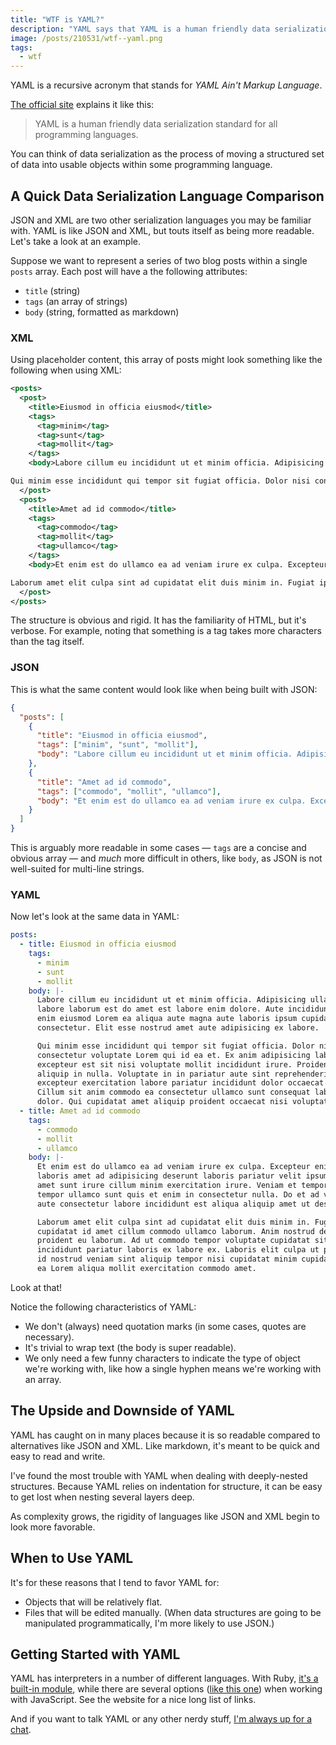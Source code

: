 ```yaml
---
title: "WTF is YAML?"
description: "YAML says that YAML is a human friendly data serialization standard for all programming languages. But WTF does that mean?"
image: /posts/210531/wtf--yaml.png
tags:
  - wtf
---
```


YAML is a recursive acronym that stands for _YAML Ain't Markup Language_.

[The official site](https://yaml.org/) explains it like this:

> YAML is a human friendly data serialization standard for all programming languages.

You can think of data serialization as the process of moving a structured set of data into usable objects within some programming language.

## A Quick Data Serialization Language Comparison

JSON and XML are two other serialization languages you may be familiar with. YAML is like JSON and XML, but touts itself as being more readable. Let's take a look at an example.

Suppose we want to represent a series of two blog posts within a single `posts` array. Each post will have a the following attributes:

- `title` (string)
- `tags` (an array of strings)
- `body` (string, formatted as markdown)

### XML

Using placeholder content, this array of posts might look something like the following when using XML:

```xml
<posts>
  <post>
    <title>Eiusmod in officia eiusmod</title>
    <tags>
      <tag>minim</tag>
      <tag>sunt</tag>
      <tag>mollit</tag>
    </tags>
    <body>Labore cillum eu incididunt ut et minim officia. Adipisicing ullamco culpa labore laborum est do amet est labore enim dolore. Aute incididunt enim enim eiusmod Lorem ea aliqua aute magna aute laboris ipsum cupidatat consectetur. Elit esse nostrud amet aute adipisicing ex labore.

Qui minim esse incididunt qui tempor sit fugiat officia. Dolor nisi consectetur voluptate Lorem qui id ea et. Ex anim adipisicing laborum duis excepteur est sit nisi voluptate mollit incididunt irure. Proident do aliquip in nulla. Voluptate in in pariatur aute sint reprehenderit excepteur exercitation labore pariatur incididunt dolor occaecat id. Cillum sit anim commodo ea consectetur ullamco sunt consequat laboris dolor. Qui cupidatat amet aliquip proident occaecat nisi voluptate.</body>
  </post>
  <post>
    <title>Amet ad id commodo</title>
    <tags>
      <tag>commodo</tag>
      <tag>mollit</tag>
      <tag>ullamco</tag>
    </tags>
    <body>Et enim est do ullamco ea ad veniam irure ex culpa. Excepteur enim quis eu laboris amet ad adipisicing deserunt laboris pariatur velit ipsum do. Enim amet sunt irure cillum minim exercitation irure. Veniam et tempor sint et tempor ullamco sunt quis et enim in consectetur nulla. Do et ad velit ad aute consectetur labore incididunt est aliqua aliquip amet ut deserunt.

Laborum amet elit culpa sint ad cupidatat elit duis minim in. Fugiat ipsum cupidatat id amet cillum commodo ullamco laborum. Anim nostrud deserunt ut proident eu laborum. Ad ut commodo tempor voluptate cupidatat sit non incididunt pariatur laboris ex labore ex. Laboris elit culpa ut pariatur id nostrud veniam sint aliquip tempor nisi cupidatat minim cupidatat. Est ea Lorem aliqua mollit exercitation commodo amet.</body>
  </post>
</posts>
```

The structure is obvious and rigid. It has the familiarity of HTML, but it's verbose. For example, noting that something is a tag takes more characters than the tag itself.

### JSON

This is what the same content would look like when being built with JSON:

```json
{
  "posts": [
    {
      "title": "Eiusmod in officia eiusmod",
      "tags": ["minim", "sunt", "mollit"],
      "body": "Labore cillum eu incididunt ut et minim officia. Adipisicing ullamco culpa labore laborum est do amet est labore enim dolore. Aute incididunt enim enim eiusmod Lorem ea aliqua aute magna aute laboris ipsum cupidatat consectetur. Elit esse nostrud amet aute adipisicing ex labore.\n\nQui minim esse incididunt qui tempor sit fugiat officia. Dolor nisi consectetur voluptate Lorem qui id ea et. Ex anim adipisicing laborum duis excepteur est sit nisi voluptate mollit incididunt irure. Proident do aliquip in nulla. Voluptate in in pariatur aute sint reprehenderit excepteur exercitation labore pariatur incididunt dolor occaecat id. Cillum sit anim commodo ea consectetur ullamco sunt consequat laboris dolor. Qui cupidatat amet aliquip proident occaecat nisi voluptate."
    },
    {
      "title": "Amet ad id commodo",
      "tags": ["commodo", "mollit", "ullamco"],
      "body": "Et enim est do ullamco ea ad veniam irure ex culpa. Excepteur enim quis eu laboris amet ad adipisicing deserunt laboris pariatur velit ipsum do. Enim amet sunt irure cillum minim exercitation irure. Veniam et tempor sint et tempor ullamco sunt quis et enim in consectetur nulla. Do et ad velit ad aute consectetur labore incididunt est aliqua aliquip amet ut deserunt.\n\nLaborum amet elit culpa sint ad cupidatat elit duis minim in. Fugiat ipsum cupidatat id amet cillum commodo ullamco laborum. Anim nostrud deserunt ut proident eu laborum. Ad ut commodo tempor voluptate cupidatat sit non incididunt pariatur laboris ex labore ex. Laboris elit culpa ut pariatur id nostrud veniam sint aliquip tempor nisi cupidatat minim cupidatat. Est ea Lorem aliqua mollit exercitation commodo amet."
    }
  ]
}
```

This is arguably more readable in some cases — `tags` are a concise and obvious array — and _much_ more difficult in others, like `body`, as JSON is not well-suited for multi-line strings.

### YAML

Now let's look at the same data in YAML:

```yaml
posts:
  - title: Eiusmod in officia eiusmod
    tags:
      - minim
      - sunt
      - mollit
    body: |-
      Labore cillum eu incididunt ut et minim officia. Adipisicing ullamco culpa
      labore laborum est do amet est labore enim dolore. Aute incididunt enim
      enim eiusmod Lorem ea aliqua aute magna aute laboris ipsum cupidatat
      consectetur. Elit esse nostrud amet aute adipisicing ex labore.

      Qui minim esse incididunt qui tempor sit fugiat officia. Dolor nisi
      consectetur voluptate Lorem qui id ea et. Ex anim adipisicing laborum duis
      excepteur est sit nisi voluptate mollit incididunt irure. Proident do
      aliquip in nulla. Voluptate in in pariatur aute sint reprehenderit
      excepteur exercitation labore pariatur incididunt dolor occaecat id.
      Cillum sit anim commodo ea consectetur ullamco sunt consequat laboris
      dolor. Qui cupidatat amet aliquip proident occaecat nisi voluptate.
  - title: Amet ad id commodo
    tags:
      - commodo
      - mollit
      - ullamco
    body: |-
      Et enim est do ullamco ea ad veniam irure ex culpa. Excepteur enim quis eu
      laboris amet ad adipisicing deserunt laboris pariatur velit ipsum do. Enim
      amet sunt irure cillum minim exercitation irure. Veniam et tempor sint et
      tempor ullamco sunt quis et enim in consectetur nulla. Do et ad velit ad
      aute consectetur labore incididunt est aliqua aliquip amet ut deserunt.

      Laborum amet elit culpa sint ad cupidatat elit duis minim in. Fugiat ipsum
      cupidatat id amet cillum commodo ullamco laborum. Anim nostrud deserunt ut
      proident eu laborum. Ad ut commodo tempor voluptate cupidatat sit non
      incididunt pariatur laboris ex labore ex. Laboris elit culpa ut pariatur
      id nostrud veniam sint aliquip tempor nisi cupidatat minim cupidatat. Est
      ea Lorem aliqua mollit exercitation commodo amet.
```

Look at that!

Notice the following characteristics of YAML:

- We don't (always) need quotation marks (in some cases, quotes are necessary).
- It's trivial to wrap text (the body is super readable).
- We only need a few funny characters to indicate the type of object we're working with, like how a single hyphen means we're working with an array.

## The Upside and Downside of YAML

YAML has caught on in many places because it is so readable compared to alternatives like JSON and XML. Like markdown, it's meant to be quick and easy to read and write.

I've found the most trouble with YAML when dealing with deeply-nested structures. Because YAML relies on indentation for structure, it can be easy to get lost when nesting several layers deep.

As complexity grows, the rigidity of languages like JSON and XML begin to look more favorable.

## When to Use YAML

It's for these reasons that I tend to favor YAML for:

- Objects that will be relatively flat.
- Files that will be edited manually. (When data structures are going to be manipulated programmatically, I'm more likely to use JSON.)

## Getting Started with YAML

YAML has interpreters in a number of different languages. With Ruby, [it's a built-in module](https://github.com/ruby/yaml), while there are several options ([like this one](https://github.com/nodeca/js-yaml)) when working with JavaScript. See the website for a nice long list of links.

And if you want to talk YAML or any other nerdy stuff, [I'm always up for a chat](https://twitter.com/seancdavis29).
